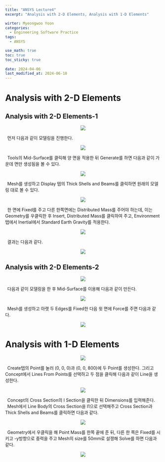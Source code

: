 ```yaml
---
title: "ANSYS Lecture4"
excerpt: "Analysis with 2-D Elements, Analysis with 1-D Elements"

wirter: Myeongwoo Yoon
categories:
  - Engineering Software Practice
tags:
  - ANSYS

use_math: true
toc: true
toc_sticky: true
 
date: 2024-04-06
last_modified_at: 2024-06-10
---
```


Analysis with 2-D Elements
======

Analysis with 2-D Elements-1
------
<p align="center"><img src="/assets/img/공학소프트웨어실습/Ansys/Lecture4-1-1.png"></p>

&ensp;먼저 다음과 같이 모델링을 진행한다.<br/>
<p align="center"><img src="/assets/img/공학소프트웨어실습/Ansys/Lecture4-1-2.png"></p>

&ensp;Tools의 Mid-Surface를 클릭해 양 면을 적용한 뒤 Generate를 하면 다음과 같이 가운데 면만 생성됨을 볼 수 있다.<br/>
<p align="center"><img src="/assets/img/공학소프트웨어실습/Ansys/Lecture4-1-3.png"></p>

&ensp;Mesh를 생성하고 Display 탭의 Thick Shells and Beams를 클릭하면 원래의 모델링 대로 볼 수 있다.<br/>
<p align="center"><img src="/assets/img/공학소프트웨어실습/Ansys/Lecture4-1-4.png"></p>

&ensp;한 면에 Fixed를 주고 다른 한쪽면에는 Distributed Mass를 주어야 하는데, 이는 Geometry를 우클릭한 후 Insert, Distributed Mass를 클릭하여 주고, Environment 탭에서 Inertial에서 Standard Earth Gravity를 적용한다.<br/>
<p align="center"><img src="/assets/img/공학소프트웨어실습/Ansys/Lecture4-1-5.png"></p>

&ensp;결과는 다음과 같다.<br/>
<p align="center"><img src="/assets/img/공학소프트웨어실습/Ansys/Lecture4-1-6.png"></p>

Analysis with 2-D Elements-2
------
<p align="center"><img src="/assets/img/공학소프트웨어실습/Ansys/Lecture4-1-7.png"></p>

&ensp;다음과 같이 모델링을 한 후 Mid-Surface를 이용해 다음과 같이 만든다.<br/>
<p align="center"><img src="/assets/img/공학소프트웨어실습/Ansys/Lecture4-1-8.png"></p>

&ensp;Mesh를 생성하고 아랫 두 Edges를 Fixed한 다음 윗 면에 Force를 주면 다음과 같다.<br/>
<p align="center"><img src="/assets/img/공학소프트웨어실습/Ansys/Lecture4-1-9.png"></p>

Analysis with 1-D Elements
======
<p align="center"><img src="/assets/img/공학소프트웨어실습/Ansys/Lecture4-2-1.png"></p>

&ensp;Create탭의 Point를 눌러 (0, 0, 0)과 (0, 0, 800)에 두 Point를 생성한다. 그리고 Concept에서 Lines From Points를 선택하고 두 점을 클릭해 다음과 같이 Line을 생성한다.<br/>
<p align="center"><img src="/assets/img/공학소프트웨어실습/Ansys/Lecture4-2-2.png"></p>

&ensp;Concept의 Cross Section의 I Section을 클릭한 뒤 Dimensions를 입력해준다.<br/>
&ensp;Mesh에서 Line Body의 Cross Section을 l1으로 선택해주고 Cross Section과 Thick Shells and Beams를 클릭하면 다음과 같다.<br/>
<p align="center"><img src="/assets/img/공학소프트웨어실습/Ansys/Lecture4-2-3.png"></p>

&ensp;Geometry에서 우클릭을 해 Point Mass를 한쪽 끝에 준 뒤, 다른 한 쪽은 Fixed를 시키고 -y방향으로 중력을 주고 Mesh의 size를 50mm로 설쟁해 Solve를 하면 다음과 같다.<br/>
<p align="center"><img src="/assets/img/공학소프트웨어실습/Ansys/Lecture4-2-4.png"></p>